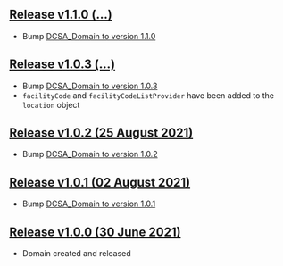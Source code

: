 <a name="v110"></a>[Release v1.1.0 (...)](https://app.swaggerhub.com/domains-docs/dcsaorg/LOCATION_DOMAIN/1.1.0)
---
- Bump [DCSA_Domain to version 1.1.0](https://github.com/dcsaorg/DCSA-OpenAPI/tree/master/domain/dcsa#v110)

<a name="v103"></a>[Release v1.0.3 (...)](https://app.swaggerhub.com/domains-docs/dcsaorg/LOCATION_DOMAIN/1.0.3)
---
- Bump [DCSA_Domain to version 1.0.3](https://github.com/dcsaorg/DCSA-OpenAPI/tree/master/domain/dcsa#v103)
- `facilityCode` and `facilityCodeListProvider` have been added to the `location` object

<a name="v102"></a>[Release v1.0.2 (25 August 2021)](https://app.swaggerhub.com/domains-docs/dcsaorg/LOCATION_DOMAIN/1.0.2)
---
- Bump [DCSA_Domain to version 1.0.2](https://github.com/dcsaorg/DCSA-OpenAPI/tree/master/domain/dcsa#v102)

<a name="v101"></a>[Release v1.0.1 (02 August 2021)](https://app.swaggerhub.com/domains-docs/dcsaorg/LOCATION_DOMAIN/1.0.1)
---
- Bump [DCSA_Domain to version 1.0.1](https://github.com/dcsaorg/DCSA-OpenAPI/tree/master/domain/dcsa#v101)

<a name="v100"></a>[Release v1.0.0 (30 June 2021)](https://app.swaggerhub.com/domains-docs/dcsaorg/LOCATION_DOMAIN/1.0.0)
---
- Domain created and released
